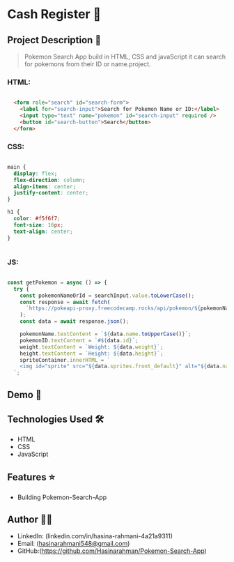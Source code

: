 # Cash Register 🚀

## Project Description 📝

> Pokemon Search App build in HTML, CSS and javaScript it can search for pokemons from their ID or name.project.

### HTML:
```html

  <form role="search" id="search-form">
    <label for="search-input">Search for Pokemon Name or ID:</label>
    <input type="text" name="pokemon" id="search-input" required />
    <button id="search-button">Search</button>
  </form>

```
### CSS:
```css

main {
  display: flex;
  flex-direction: column;
  align-items: center;
  justify-content: center;
}

h1 {
  color: #f5f6f7;
  font-size: 16px;
  text-align: center;
}



```
### JS:
```javascript

const getPokemon = async () => {
  try {
    const pokemonNameOrId = searchInput.value.toLowerCase();
    const response = await fetch(
      `https://pokeapi-proxy.freecodecamp.rocks/api/pokemon/${pokemonNameOrId}`,
    );
    const data = await response.json();

    pokemonName.textContent = `${data.name.toUpperCase()}`;
    pokemonID.textContent = `#${data.id}`;
    weight.textContent = `Weight: ${data.weight}`;
    height.textContent = `Height: ${data.height}`;
    spriteContainer.innerHTML = `
    <img id="sprite" src="${data.sprites.front_default}" alt="${data.name} front default sprite">
  `;


```

## Demo 📸



## Technologies Used 🛠️

- HTML
- CSS
- JavaScript

## Features ⭐

- Building Pokemon-Search-App

## Author 👩‍💻


- LinkedIn: (linkedin.com/in/hasina-rahmani-4a21a9311)
- Email: (hasinarahmani548@gmail.com)
- GitHub:(https://github.com/Hasinarahman/Pokemon-Search-App)


